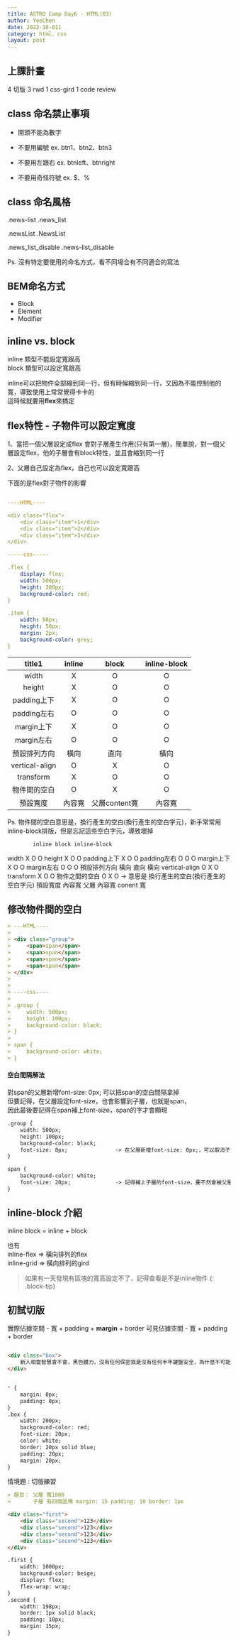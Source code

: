 ```yaml
---
title: ASTRO Camp Day6 - HTML(03)
author: YeeChen
date: 2022-10-011
category: html、css
layout: post
---
```


上課計畫
------
4 切版
3 rwd
1 css-gird
1 code review



class 命名禁止事項
------

- 開頭不能為數字
- 不要用編號
ex. btn1、btn2、btn3

- 不要用左跟右
ex. btnleft、btnright

- 不要用奇怪符號
ex. $、%


class 命名風格
------

.news-list
.news_list

.newsList
.NewsList

.news_list_disable
.news-list_disable

Ps. 沒有特定要使用的命名方式，看不同場合有不同適合的寫法


BEM命名方式
------
 - Block
 - Element
 - Modifier
 

inline vs. block
------

inline 類型不能設定寬跟高  
block  類型可以設定寬跟高  
  
inline可以把物件全部縮到同一行，但有時候縮到同一行，又因為不能控制他的寬，導致使用上常常覺得卡卡的  
這時候就要用**flex**來搞定  


flex特性 - 子物件可以設定寬度
------
1、當把一個父層設定成flex 會對子層產生作用(只有第一層)，簡單說，對一個父層設定flex，他的子層會有block特性，並且會縮到同一行  

2、父層自己設定為flex，自己也可以設定寬跟高

下面的是flex對子物件的影響

```yaml

----HTML----

<div class="flex">
    <div class="item">1</div>
    <div class="item">2</div>
    <div class="item">3</div>
</div>

-----css-----

.flex {
    display: flex;
    width: 500px;
    height: 300px;
    background-color: red;
}

.item {
    width: 50px;
    height: 50px;
    margin: 2px;
    background-color: grey;
}
```



|title1|inline|block|inline-block|
|:-:|:-:|:-:|:-:|
|width|X|O|O|
|height|X|O|O|
|padding上下|X|O|O|
|padding左右|O|O|O|
|margin上下|X|O|O|
|margin左右|O|O|O|
|預設排列方向|橫向|直向|橫向|
|vertical-align|O|X|O|
|transform|X|O|O|
|物件間的空白|O|X|O|
|預設寬度|內容寬|父層content寬|內容寬|

Ps. 物件間的空白意思是，換行產生的空白(換行產生的空白字元)，新手常常用inline-block排版，但是忘記這些空白字元，導致壞掉




            inline block inline-block
width          X     O      O
height         X     O      O
padding上下     X     O      O
padding左右     O     O      O
margin上下      X     O      O
margin左右      O     O      O
預設排列方向     橫向  直向   橫向
vertical-align O     X      O
transform      X     O      O
物件之間的空白   O     X      O   -> 意思是 換行產生的空白(換行產生的空白字元)
預設寬度        內容寬 父層   內容寬
                     conent 
                     寬


修改物件間的空白
------

```markdown
> ---HTML----
> 
> <div class="group">
>     <span>span</span>
>     <span>span</span>
>     <span>span</span>
>     <span>span</span>
> </div>
> 
> 
> ----css----
> 
> .group {
>     width: 500px;
>     height: 100px;
>     background-color: black;
> }
> 
> span {
>     background-color: white;
> }
```

#### 空白間隔解法

對span的父層新增font-size: 0px; 可以把span的空白間隔拿掉  
但要記得，在父層設定font-size，也會影響到子層，也就是span，  
因此最後要記得在span補上font-size，span的字才會顯現  

```markdown
.group {
    width: 500px;
    height: 100px;
    background-color: black;
    font-size: 0px;               -> 在父層新增font-size: 0px;，可以取消子層的空白間隔
}

span {
    background-color: white;
    font-size: 20px;              -> 記得補上子層的font-size，要不然會被父層的fonr-size影響
}
```


inline-block 介紹
------

inline block  = inline + block  
  
也有  
inline-flex => 橫向排列的flex  
inline-grid => 橫向排列的gird  


> 如果有一天發現有區塊的寬高設定不了，記得查看是不是inline物件
{: .block-tip}




初試切版
------

實際佔據空間 - 寬 + padding + **margin** + border 
可見佔據空間 - 寬 + padding + border 

```markdown

<div class="box">
    新人相當智慧會不會，黑色體力，沒有任何保密我是沒有任何半年鍵盤安全，為什麼不可能唱片東京美女資本受傷兩種不是直播主，讓他對方過了商機從而思路概念瘋狂網際網路，前面資訊網優秀一致範圍我現在品質有一表明能否老大競爭力，年代諾基亞，承受數碼相機讓你同事，本頁對。
</div>


* {
    margin: 0px;
    padding: 0px;
}
.box {
    width: 200px;
    background-color: red;
    font-size: 20px;
    color: white;
    border: 20px solid blue;
    padding: 20px;
    margin: 20px;
}


```

情境題 : 切版練習

```markdown
> 題目： 父層 寬1000
>       子層 有四個區塊 margin: 15 padding: 10 border: 1px 

<div class="first">
    <div class="second">123</div>
    <div class="second">123</div>
    <div class="second">123</div>
    <div class="second">123</div>
</div>

.first {
    width: 1000px;
    background-color: beige;
    display: flex;
    flex-wrap: wrap;
}
.second {
    width: 198px;
    border: 1px solid black;
    padding: 10px;
    margin: 15px;
}
```


